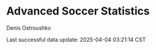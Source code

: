 # Advanced Soccer Statistics
Denis Ostroushko

<!-- gfm -->

Last successful data update: 2025-04-04 03:21:14 CST
